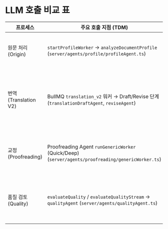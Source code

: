# LLM 호출 비교 표

| 프로세스              | 주요 호출 지점 (TDM)                                                                               | 기본 모델∙ENV 변수                                                                                                                                                                                                                | 토큰 전략                                                                                                                                            | Fallback / 재시도                                                                                                                                              | 컨텍스트 & 프롬프트 구성                                                                                                                             | 출력 / UX 전달                                                                                                                 | 안정성 메모                                                                                                       |
| --------------------- | -------------------------------------------------------------------------------------------------- | --------------------------------------------------------------------------------------------------------------------------------------------------------------------------------------------------------------------------------- | ---------------------------------------------------------------------------------------------------------------------------------------------------- | -------------------------------------------------------------------------------------------------------------------------------------------------------------- | ---------------------------------------------------------------------------------------------------------------------------------------------------- | ------------------------------------------------------------------------------------------------------------------------------ | ----------------------------------------------------------------------------------------------------------------- |
| 원문 처리 (Origin)    | `startProfileWorker` → `analyzeDocumentProfile` (`server/agents/profile/profileAgent.ts`)          | `PROFILE_AGENT_MODEL` (`gpt-5` 운영) / `PROFILE_AGENT_VALIDATION_MODEL` (`gpt-5-mini`) / `PROFILE_AGENT_VERBOSITY`, `PROFILE_AGENT_REASONING_EFFORT`                                                                              | 초기 1,600 → truncation 시 1.5~2배 증가, CAP 4,800 (`PROFILE_AGENT_MAX_OUTPUT_TOKENS`, `_CAP`), 입력 20k자 제한 (`PROFILE_AGENT_CONTEXT_CHAR_LIMIT`) | Responses JSON 실패/Incomplete 시 토큰 확장 후 재시도, 그래도 실패하면 fallback 모델 호출                                                                      | 시스템 프롬프트 + JSON Schema(`document_profile_analysis`); 원문 샘플/프로젝트 메타/Project Memory 초기값 포함                                       | DocumentProfile + Project Memory 갱신 → Right Panel 요약, Sidebar 상태                                                         | 파일 추출 실패 방지, 워커 큐로 재시도 관리, 토큰 증액 기록으로 비용 추적                                          |
| 번역 (Translation V2) | BullMQ `translation_v2` 워커 → Draft/Revise 단계 (`translationDraftAgent`, `reviseAgent`)          | Draft: `TRANSLATION_DRAFT_MODEL_V2` (`gpt-5` 운영), Revise: `TRANSLATION_REVISE_MODEL_V2` (`gpt-5` 운영); 각 단계별 Verbosity/Reasoning/토큰 ENV (`*_VERBOSITY_V2`, `*_REASONING_EFFORT_V2`, `*_MAX_OUTPUT_TOKENS_V2`)            | Draft 2,200 → CAP 6,400, Revise 1,400 → CAP 3,600; 길이 초과 시 세그먼트 분할, 후보수(`TRANSLATION_DRAFT_CANDIDATES`)에 따라 배치 조정               | JSON 검증 실패/Truncation 시 토큰 증액, Verbosity/Effort 승격; 응답 빈값/오류 시 fallback 모델 (`*_VALIDATION_MODEL_V2`); 단일 세그먼트 반복 실패 시 작업 중단 | Draft/Revise 모두 JSON Schema 응답(`translation_draft_segments`, `translation_revise_segments`); 입력은 세그먼트 텍스트 + Project Memory + 번역 노트 | Draft/Revise 결과를 `translation_drafts`와 `translation_files`에 저장, UI 번역 진행률과 Proofread/Quality에서 동일 데이터 사용 | Micro-check로 LLM 외 Guard 실행, BullMQ 재시도 + 취소 엔드포인트, `TRANSLATION_V2_DEBUG` 로 세그먼트 디버그       |
| 교정 (Proofreading)   | Proofreading Agent `runGenericWorker` (Quick/Deep) (`server/agents/proofreading/genericWorker.ts`) | `PROOFREADING_MODEL` (`gpt-5`), `PROOFREADING_MODEL_FALLBACK` (`gpt-5-mini`); 티어별 토큰/Verbosity/Effort (`PROOFREAD_QUICK_MAX_OUTPUT_TOKENS`, `PROOFREAD_DEEP_MAX_OUTPUT_TOKENS`, `PROOFREAD*_VERBOSITY`, `PROOFREAD*_EFFORT`) | Quick 800 / Deep 1200 초기 → CAP 2,400; truncation 시 1.5배 증가; `p-limit` 로 동시 실행 제어                                                        | Responses 오류 시 토큰 확장 재시도, 이후 fallback 모델; 서브피처별 독립 재시도/에러 보고, dedupe 로직으로 중복 실행 방지                                       | 공통 시스템 프롬프트 + 서브피처 프롬프트 + Guard/Project Memory; JSON Schema(`proofreading_items_schema_v1`) 강제                                    | NDJSON 이벤트로 `useProofreadAgent`에 전달 → Proofread Activity Feed, Proofread Editor 하이라이트                              | Heartbeat(`VITE_PROOFREAD_HEARTBEAT_MS`)로 워커 정체 감시, `proofread_runs` dedupe, tier별 issue 통계로 품질 추적 |
| 품질 검토 (Quality)   | `evaluateQuality` / `evaluateQualityStream` → `qualityAgent` (`server/agents/qualityAgent.ts`)     | `LITERARY_QA_MODEL` (`gpt-5` 운영), Verbosity/Effort ENV (`LITERARY_QA_MODEL_VERBOSITY`, `_REASONING_EFFORT`), 토큰 설정 (`LITERARY_QA_MAX_OUTPUT_TOKENS`, `_CAP`)                                                                | 초기 12k → CAP 24k; truncation 시 1.5~2배 증액; 청크 크기 3,200자·오버랩 200자 (`LITERARY_QA_CHUNK_SIZE/OVERLAP`); 동시성 `LITERARY_QA_CONCURRENCY`  | 청크 단위 재시도, 오류 시 `chunk-error` 이벤트로 보고; 지속 실패 시 전체 평가 중단 후 에러 반환                                                                | JSON Schema(`evalResponseJsonSchema`) 적용, 시스템 프롬프트에 평가 항목 정의 + SHARED_TRANSLATION_GUIDELINES; 입력은 정렬된 문장 페어·프로젝트 메타  | Sync 응답 또는 NDJSON 스트림 → `useQualityAgent` 진행률/점수 업데이트, UI 그래프/코멘트 표시                                   | chunkStats로 requestId/시도/토큰 로깅, 청크 오버랩으로 맥락 유지, Admin 품질 로그에 토큰 소비 기록                |
